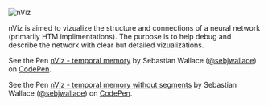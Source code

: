 ![nViz](./logo.png)

nViz is aimed to vizualize the structure and connections of a neural network (primarily HTM implimentations). The purpose is to help debug and describe the network with clear but detailed vizualizations.

<p data-height="342" data-theme-id="0" data-slug-hash="MJgvzV" data-default-tab="result" data-user="sebjwallace" data-embed-version="2" data-pen-title="nViz - temporal memory" class="codepen">See the Pen <a href="http://codepen.io/sebjwallace/pen/MJgvzV/">nViz - temporal memory</a> by Sebastian Wallace (<a href="http://codepen.io/sebjwallace">@sebjwallace</a>) on <a href="http://codepen.io">CodePen</a>.</p>
<script async src="https://production-assets.codepen.io/assets/embed/ei.js"></script>

<p data-height="265" data-theme-id="0" data-slug-hash="PWwJgp" data-default-tab="result" data-user="sebjwallace" data-embed-version="2" data-pen-title="nViz - temporal memory without segments" class="codepen">See the Pen <a href="http://codepen.io/sebjwallace/pen/PWwJgp/">nViz - temporal memory without segments</a> by Sebastian Wallace (<a href="http://codepen.io/sebjwallace">@sebjwallace</a>) on <a href="http://codepen.io">CodePen</a>.</p>
<script async src="https://production-assets.codepen.io/assets/embed/ei.js"></script>
